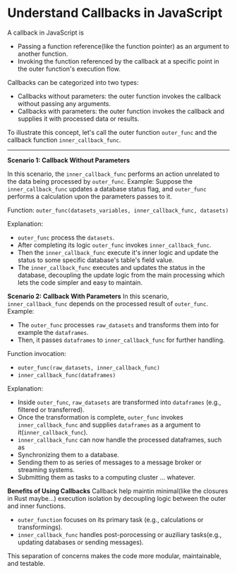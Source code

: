 # Understand Callbacks in JavaScript

A callback in JavaScript is

- Passing a function reference(like the function pointer) as an argument to another function.
- Invoking the function referenced by the callback at a specific point in the outer function's execution flow.

Callbacks can be categorized into two types:

- Callbacks without parameters: the outer function invokes the callback without passing any arguments.
- Callbacks with parameters: the outer function invokes the callback and supplies it with processed data or results.

To illustrate this concept, let's call the outer function `outer_func` and the callback function `inner_callback_func`.

---

**Scenario 1: Callback Without Parameters**

In this scenario, the `inner_callback_func` performs an action unrelated to the data being processed by `outer_func`.
Example:
Suppose the `inner_callback_func` updates a database status flag, and `outer_func` performs a calculation upon the parameters passes to it.

Function:
`outer_func(datasets_variables, inner_callback_func, datasets)`

Explanation:

- `outer_func` process the `datasets`.
- After completing its logic `outer_func` invokes `inner_callback_func`.
- Then the `inner_callback_func` execute it's inner logic and update the status to some specific database's table's field value.
- The `inner_callback_func` executes and updates the status in the database, decoupling the update logic from the main processing which lets the code simpler and easy to maintain.

**Scenario 2: Callback With Parameters**
In this scenario, `inner_callback_func` depends on the processed result of `outer_func`.
Example:

- The `outer_func` processes `raw_datasets` and transforms them into for example the `dataframes`.
- Then, it passes `dataframes` to `inner_callback_func` for further handling.

Function invocation:

- `outer_func(raw_datasets, inner_callback_func)`
- `inner_callback_func(dataframes)`

Explanation:

- Inside `outer_func`, `raw_datasets` are transformed into `dataframes` (e.g., filtered or transferred).
- Once the transformation is complete, `outer_func` invokes `inner_callback_func` and supplies `dataframes` as a argument to it(`inner_callback_func`).
- `inner_callback_func` can now handle the processed dataframes, such as
- Synchronizing them to a database.
- Sending them to as series of messages to a message broker or streaming systems.
- Submitting them as tasks to a computing cluster ... whatever.

**Benefits of Using Callbacks**
Callback help maintin minimal(like the closures in Rust maybe...) execution isolation by decoupling logic between the outer and inner functions.

- `outer_function` focuses on its primary task (e.g., calculations or transformings).
- `inner_callback_func` handles post-porocessing or auziliary tasks(e.g., updating databases or sending messages).

This separation of concerns makes the code more modular, maintainable, and testable.
